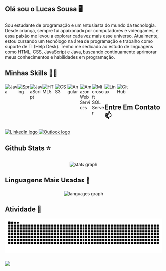 <h2 align="left">Olá sou o Lucas Sousa 🖥️</h2>

###

<p align="left">Sou estudante de programação e um entusiasta do mundo da tecnologia. Desde criança, sempre fui apaixonado por computadores e videogames, e essa paixão me levou a explorar cada vez mais esse universo. Atualmente, estou cursando um tecnólogo na área de programação e trabalho como suporte de TI (Help Desk). Tenho me dedicado ao estudo de linguagens como HTML, CSS, JavaScript e Java, buscando continuamente aprimorar meus conhecimentos e habilidades em programação.</p>

###

<h2 align="left">Minhas Skills 🚀🚀</h2>

###

<a href="https://www.java.com" target="_blank">
  <img align="left" title="Java" alt="Java" width="40px" src="https://cdn.jsdelivr.net/gh/devicons/devicon/icons/java/java-original.svg" />
</a>
<a href="https://spring.io" target="_blank">
  <img align="left" title="Spring" alt="Spring" width="40px" src="https://cdn.jsdelivr.net/gh/devicons/devicon/icons/spring/spring-original.svg" />
</a>
<a href="https://developer.mozilla.org/en-US/docs/Web/JavaScript" target="_blank">
  <img align="left" title="JavaScript" alt="JavaScript" width="40px" src="https://cdn.jsdelivr.net/gh/devicons/devicon/icons/javascript/javascript-original.svg" />
</a>
<a href="https://developer.mozilla.org/en-US/docs/Web/HTML" target="_blank">
  <img align="left" title="HTML5" alt="HTML5" width="40px" src="https://cdn.jsdelivr.net/gh/devicons/devicon/icons/html5/html5-original.svg" />
</a>
<a href="https://developer.mozilla.org/en-US/docs/Web/CSS" target="_blank">
  <img align="left" title="CSS3" alt="CSS3" width="40px" src="https://cdn.jsdelivr.net/gh/devicons/devicon/icons/css3/css3-original.svg" />
</a>
<a href="https://angular.io/" target="_blank">
  <img align="left" title="Angular" alt="Angular" width="40px" src="https://cdn.jsdelivr.net/gh/devicons/devicon/icons/angularjs/angularjs-original.svg" />
</a>
<a href="https://aws.amazon.com/" target="_blank">
  <img align="left" title="AWS" alt="Amazon Web Services" width="40px" src="https://skillicons.dev/icons?i=aws" />
</a>
<a href="https://learn.microsoft.com/en-us/sql/" target="_blank">
  <img align="left" title="SQL Server" alt="Microsoft SQL Server" width="40px" src="https://cdn.jsdelivr.net/gh/devicons/devicon/icons/microsoftsqlserver/microsoftsqlserver-plain.svg" />
</a>
<a href="https://www.linux.org/" target="_blank">
  <img align="left" title="Linux" alt="Linux" width="40px" src="https://cdn.jsdelivr.net/gh/devicons/devicon/icons/linux/linux-original.svg" />
</a>
<a href="https://github.com" target="_blank">
  <img align="left" title="GitHub" alt="GitHub" width="40px" src="https://skillicons.dev/icons?i=github" />
</a>

<br><br>


<h2 align="left">Entre Em Contato 📫</h2>

###

<div align="left">
  <a href="https://www.linkedin.com/in/lucas-sousa-da-rocha/" target="_blank">
  <img src="https://img.shields.io/static/v1?message=LinkedIn&logo=linkedin&label=&color=0077B5&logoColor=white&labelColor=&style=for-the-badge" height="35" alt="LinkedIn logo" />
</a>
<a href="mailto:lucas.rocha2021@outlook.com" target="_blank">
  <img src="https://img.shields.io/static/v1?message=Outlook&logo=microsoft-outlook&label=&color=0078D4&logoColor=white&labelColor=&style=for-the-badge" height="35" alt="Outlook logo" />
</a>

</div>

###

<h2 align="left">Github Stats ⭐</h2>

###

<div align="center">
  <img src="https://github-readme-stats.vercel.app/api?username=Lucas-Sousa-Rocha&title=false&hide_rank=false&show_icons=true&include_all_commits=true&count_private=true&disable_animations=false&theme=dracula&locale=en&hide_border=false" height="200" alt="stats graph"  />
</div>

###

<h2 align="left">Linguagens Mais Usadas 📖</h2>

###

<div align="center">
  <img src="https://github-readme-stats.vercel.app/api/top-langs?username=Lucas-Sousa-Rocha&locale=pt-br&hide_title=false&layout=compact&langs_count=5&theme=dracula&hide_border=false" height="250" alt="languages graph" />
</div>


###


<h2 align="left">Atividade 📅</h2>

![Snake animation](https://github.com/Lucas-Sousa-Rocha/Lucas-Sousa-Rocha/blob/output/snake.svg)


###

<img align="left" height="200" src="https://media0.giphy.com/media/v1.Y2lkPTc5MGI3NjExYzZzM2Z1amJibDYwN3Nkb3k1cHZzMDRob3hta2o0OWkwaGlmeXVscCZlcD12MV9pbnRlcm5hbF9naWZfYnlfaWQmY3Q9Zw/jTNG3RF6EwbkpD4LZx/giphy.gif"  />

###
